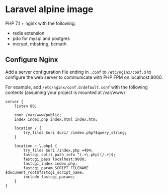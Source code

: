 # Laravel alpine image

PHP 7.1 + nginx with the following:

- redis extension
- pdo for mysql and postgres
- mcrypt, mbstring, bcmath

## Configure Nginx

Add a server configuration file ending in `.conf` to `/etc/nginx/conf.d` to configure the web server to communicate with PHP FPM on localhost:9000.

For example, add `/etc/nginx/conf.d/default.conf` with the following contents (assuming your project is mounted at /var/www)
```
server {
    listen 80;

    root /var/www/public;
    index index.php index.html index.htm;

    location / {
        try_files $uri $uri/ /index.php?$query_string;
    }

    location ~ \.php$ {
        try_files $uri /index.php =404;
        fastcgi_split_path_info ^(.+\.php)(/.+)$;
        fastcgi_pass localhost:9000;
        fastcgi_index index.php;
        fastcgi_param SCRIPT_FILENAME $document_root$fastcgi_script_name;
        include fastcgi_params;
    }
}
```
